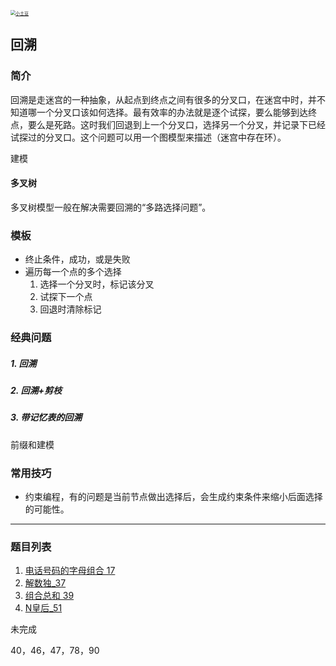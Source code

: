 <p> 
<a href="http://coco66.info:88">
<img src="http://coco66.info:88/leetcode/picture/home.png" alt="小土豆" style="zoom:50%;" /></a>
</p>

## 回溯

### 简介

回溯是走迷宫的一种抽象，从起点到终点之间有很多的分叉口，在迷宫中时，并不知道哪一个分叉口该如何选择。最有效率的办法就是逐个试探，要么能够到达终点，要么是死路。这时我们回退到上一个分叉口，选择另一个分叉，并记录下已经试探过的分叉口。这个问题可以用一个图模型来描述（迷宫中存在环）。



建模

#### 多叉树

多叉树模型一般在解决需要回溯的“多路选择问题”。

### 模板

- 终止条件，成功，或是失败
- 遍历每一个点的多个选择
  1. 选择一个分叉时，标记该分叉
  2. 试探下一个点
  3. 回退时清除标记

### 经典问题

##### 1. 回溯

##### 2. 回溯+剪枝

##### 3. 带记忆表的回溯

前缀和建模

### 常用技巧

- 约束编程，有的问题是当前节点做出选择后，会生成约束条件来缩小后面选择的可能性。

----

### 题目列表 

1. [电话号码的字母组合 17](http://coco66.info:88/leetcode/backtrack/LeetCode17.html)
2. [解数独_37](http://coco66.info:88/leetcode/backtrack/LeetCode37.html)
3. [组合总和 39](http://coco66.info:88/leetcode/backtrack/LeetCode39.html)
4. [N皇后_51](http://coco66.info:88/leetcode/backtrack/LeetCode51.html)

未完成

40，46，47，78，90













